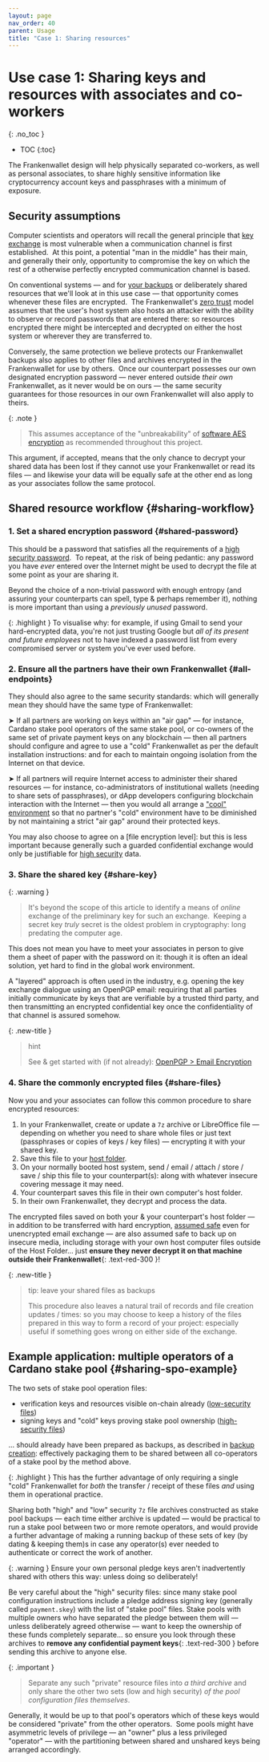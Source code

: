 ```yaml
---
layout: page
nav_order: 40
parent: Usage
title: "Case 1: Sharing resources"
---
```

# Use case 1: Sharing keys and resources with associates and co-workers
{: .no_toc }
- TOC
{:toc}

The Frankenwallet design will help physically separated co-workers, as well as personal associates, to share highly sensitive information like cryptocurrency account keys and passphrases with a minimum of exposure.

## Security assumptions 

Computer scientists and operators will recall the general principle that [key exchange](https://en.wikipedia.org/wiki/Key_exchange) is most vulnerable when a communication channel is first established.  At this point, a potential "man in the middle" has their main, and generally their only, opportunity to compromise the key on which the rest of a otherwise perfectly encrypted communication channel is based.

On conventional systems — and for [your backups](/usage/backups) or deliberately shared resources that we'll look at in this use case — that opportunity comes whenever these files are encrypted.  The Frankenwallet's [zero trust](https://en.wikipedia.org/wiki/Zero_trust_architecture) model assumes that the user's host system also hosts an attacker with the ability to observe or record passwords that are entered there: so resources encrypted there might be intercepted and decrypted on either the host system or wherever they are transferred to.

Conversely, the same protection we believe protects our Frankenwallet backups also applies to other files and archives encrypted in the Frankenwallet for use by others.  Once our counterpart possesses our own designated encryption password — never entered outside *their own* Frankenwallet, as it never would be on ours — the same security guarantees for those resources in our own Frankenwallet will also apply to theirs.

{: .note }
> This assumes acceptance of the "unbreakability" of [software AES encryption](/intro/encryption) as recommended throughout this project.

This argument, if accepted, means that the only chance to decrypt your shared data has been lost if they cannot use your Frankenwallet or read its files — and likewise your data will be equally safe at the other end as long as your associates follow the same protocol.

## Shared resource workflow {#sharing-workflow}

### 1. Set a shared encryption password {#shared-password}

This should be a password that satisfies all the requirements of a [high security password](/prepare/password-high).  To repeat, at the risk of being pedantic: any password you have *ever* entered over the Internet might be used to decrypt the file at some point as your are sharing it.

Beyond the choice of a non-trivial password with enough entropy (and assuring your counterparts can spell, type & perhaps remember it), nothing is more important than using a _previously unused_ password.

{: .highlight }
To visualise why: for example, if using Gmail to send your hard-encrypted data, you're not just trusting Google but _all of its present and future employees_ not to have indexed a password list from every compromised server or system you've ever used before.

### 2. Ensure all the partners have their own Frankenwallet {#all-endpoints}

They should also agree to the same security standards: which will generally mean they should have the same type of Frankenwallet:

➤ If all partners are working on keys within an "air gap" — for instance, Cardano stake pool operators of the same stake pool, or co-owners of the same set of private payment keys on any blockchain — then all partners should configure and agree to use a "cold" Frankenwallet as per the default installation instructions: and for each to maintain ongoing isolation from the Internet on that device.

➤ If all partners will require Internet access to administer their shared resources — for instance, co-administrators of institutional wallets (needing to share sets of passphrases), or dApp developers configuring blockchain interaction with the Internet — then you would all arrange a ["cool" environment](/cool) so that no partner's "cold" environment have to be diminished by not maintaining a strict "air gap" around their protected keys.

You may also choose to agree on a [file encryption level]: but this is less important because generally such a guarded confidential exchange would only be justifiable for [high security](/usage/security/#use-cases-high-security) data.  

### 3. Share the shared key {#share-key}

{: .warning }
> It's beyond the scope of this article to identify a means of *online* exchange of the preliminary key for such an exchange.  Keeping a secret key *truly* secret is the oldest problem in cryptography: long predating the computer age.

This does not mean you have to meet your associates in person to give them a sheet of paper with the password on it: though it is often an ideal solution, yet hard to find in the global work environment.  

A "layered" approach is often used in the industry, e.g. opening the key exchange dialogue using an OpenPGP email: requiring that all parties initially communicate by keys that are verifiable by a trusted third party, and then transmitting an encrypted confidential key once the confidentiality of that channel is assured somehow.  

{: .new-title }
> hint
>
> See & get started with (if not already): [OpenPGP > Email Encryption](https://www.openpgp.org/software)  

### 4. Share the commonly encrypted files {#share-files}

Now you and your associates can follow this common procedure to share encrypted resources:

1. In your Frankenwallet, create or update a `7z` archive or LibreOffice file — depending on whether you need to share whole files or just text (passphrases or copies of keys / key files) — encrypting it with your shared key.
1. Save this file to your [host folder](/usage/host-folder).
1. On your normally booted host system, send / email / attach / store / save / ship this file to your counterpart(s): along with whatever insecure covering message it may need.
1. Your counterpart saves this file in their own computer's host folder.  
1. In their own Frankenwallet, they decrypt and process the data.

The encrypted files saved on both your & your counterpart's host folder — in addition to be transferred with hard encryption, [assumed safe](/intro/encryption) even for unencrypted email exchange — are also assumed safe to back up on insecure media, including storage with your own host computer files outside of the Host Folder... just **ensure they never decrypt it on that machine outside their Frankenwallet**{: .text-red-300 }!

{: .new-title }
> tip: leave your shared files as backups  
>
> This procedure also leaves a natural trail of records and file creation updates / times: so you may choose to keep a history of the files prepared in this way to form a record of your project: especially useful if something goes wrong on either side of the exchange.  

## Example application: multiple operators of a Cardano stake pool {#sharing-spo-example}

The two sets of stake pool operation files:
* verification keys and resources visible on-chain already ([low-security files](/prepare/password-low))
* signing keys and "cold" keys proving stake pool ownership ([high-security files](/prepare/password-high))

... should already have been prepared as backups, as described in [backup creation](/usage/backups/#backup-creation): effectively packaging them to be shared between all co-operators of a stake pool by the method above.

{: .highlight }
This has the further advantage of only requiring a single "cold" Frankenwallet for _both_ the transfer / receipt of these files _and_ using them in operational practice.

Sharing both "high" and "low" security `7z` file archives constructed as stake pool backups — each time either archive is updated — would be practical to run a stake pool between two or more remote operators, and would provide a further advantage of making a running backup of these sets of key (by dating & keeping them)s in case any operator(s) ever needed to authenticate or correct the work of another.

{: .warning }
Ensure your own personal pledge keys aren't inadvertently shared with others this way: unless doing so deliberately!

Be very careful about the "high" security files: since many stake pool configuration instructions include a pledge address signing key (generally called `payment.skey`) with the list of "stake pool" files.
Stake pools with multiple owners who have separated the pledge between them will — unless deliberately agreed otherwise — want to keep the ownership of these funds completely separate... so ensure you look through these archives to **remove any confidential payment keys**{: .text-red-300 } before sending this archive to anyone else.

{: .important }
> Separate any such "private" resource files into *a third archive* and only share the other two sets (low and high security) _of the pool configuration files themselves_.

Generally, it would be up to that pool's operators which of these keys would be considered "private" from the other operators.  Some pools might have asymmetric levels of privilege — an "owner" plus a less privileged "operator" — with the partitioning between shared and unshared keys being arranged accordingly.
